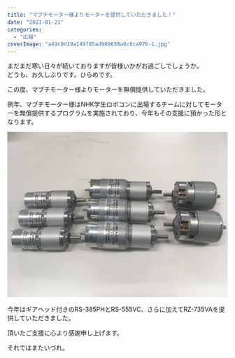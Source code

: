 ```yaml
---
title: "マブチモーター様よりモーターを提供していただきました！"
date: "2021-01-21"
categories: 
  - "広報"
coverImage: "a49c0d19a149f85ad909658a0c8ca976-1.jpg"
---
```


まだまだ寒い日々が続いておりますが皆様いかがお過ごしでしょうか。  
どうも、お久しぶりです。ひらめです。

この度、マブチモーター様よりモーターを無償提供していただきました。

例年、マブチモーター様はNHK学生ロボコンに出場するチームに対してモーターを無償提供するプログラムを実施されており、今年もその支援に預かった形となります。

[![](images/a49c0d19a149f85ad909658a0c8ca976-1.jpg)](https://www.fortefibre.net/blog/wp-content/uploads/2021/01/a49c0d19a149f85ad909658a0c8ca976-1.jpg)

今年はギアヘッド付きのRS-385PHとRS-555VC、さらに加えてRZ-735VAを提供していただきました。

頂いたご支援に心より感謝申し上げます。

それではまたいづれ。

